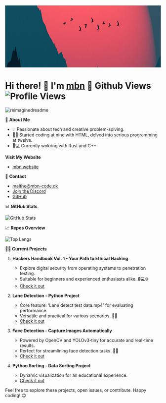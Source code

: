 <!-- Profile Image -->
<p align="center">
  <img src="1400x300.jpg" alt="Profile" width="1400" height="200">
</p>

# Hi there! 👋 I'm [mbn](https://github.com/CollinEdward) 👀 **Github Views** ![Profile Views](https://komarev.com/ghpvc/?username=CollinEdward)

<img src="https://myreadme.vercel.app/api/embed/CollinEdward?panels=userstatistics,toprepositories,toplanguages,commitgraph" alt="reimaginedreadme" />

🚀 **About Me**

- 💡 Passionate about tech and creative problem-solving.
- 👨‍💻 Started coding at nine with HTML, delved into serious programming at twelve.
- 📱💻 Currently wokring with Rust and C++

**Visit My Website**

- [mbn website](https://mbn-code.dk)

📧 **Contact**

- [malthe@mbn-code.dk](mailto:malthe@mbn-code.dk)
- [Join the Discord](https://discord.gg/6qMBfyC9Hy)
- [GitHub](https://github.com/CollinEdward)
  
📊 **GitHub Stats**

![GitHub Stats](https://github-readme-stats.vercel.app/api?username=CollinEdward&show_icons=true&hide=issues&hide_border=true&count_private=true&theme=dark)

📈 **Repos Overview**

![Top Langs](https://github-readme-stats.vercel.app/api/top-langs/?username=CollinEdward&layout=compact&hide_border=true&theme=dark)

👨‍💻 **Current Projects**

1. **Hackers Handbook Vol. 1 - Your Path to Ethical Hacking**
   - Explore digital security from operating systems to penetration testing.
   - Suitable for beginners and experienced enthusiasts alike. 🔒💻🌐
   - [Check it out](https://github.com/CollinEdward/Hackers-Handbook-Vol-1)

2. **Lane Detection - Python Project**
   - Core feature: 'Lane detect test data.mp4' for evaluating performance.
   - Versatile and practical for various scenarios. 🚗👀
   - [Check it out](https://github.com/CollinEdward/LaneDetectionPython)

3. **Face Detection - Capture Images Automatically**
   - Powered by OpenCV and YOLOv3-tiny for accurate and real-time results.
   - Perfect for streamlining face detection tasks. 📸👤
   - [Check it out](https://github.com/CollinEdward/PhotoFaceDetect)

4. **Python Sorting - Data Sorting Project**
   - Dynamic visualization for an educational experience.
   - [Check it out](https://github.com/CollinEdward/PySort)

Feel free to explore these projects, open issues, or contribute. Happy coding! 😊
